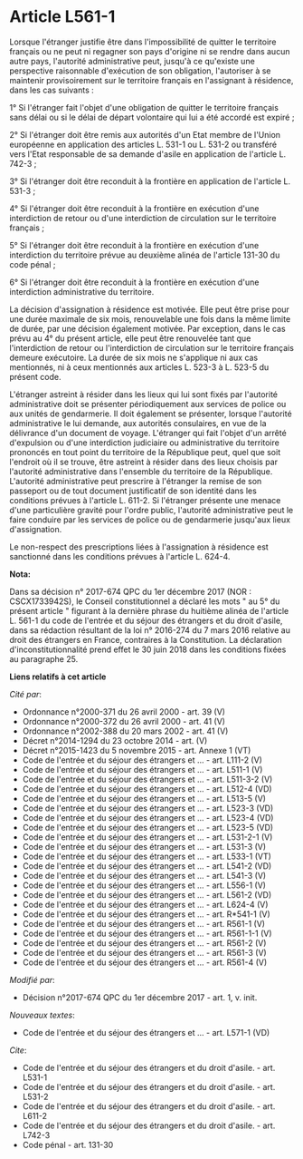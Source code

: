 # Article L561-1

Lorsque l'étranger justifie être dans l'impossibilité de quitter le territoire français ou ne peut ni regagner son pays
d'origine ni se rendre dans aucun autre pays, l'autorité administrative peut, jusqu'à ce qu'existe une perspective
raisonnable d'exécution de son obligation, l'autoriser à se maintenir provisoirement sur le territoire français en
l'assignant à résidence, dans les cas suivants :

1° Si l'étranger fait l'objet d'une obligation de quitter le territoire français sans délai ou si le délai de départ
volontaire qui lui a été accordé est expiré ;

2° Si l'étranger doit être remis aux autorités d'un Etat membre de l'Union européenne en application des articles L. 531-1 ou
L. 531-2 ou transféré vers l'Etat responsable de sa demande d'asile en application de l'article L. 742-3 ;

3° Si l'étranger doit être reconduit à la frontière en application de l'article L. 531-3 ;

4° Si l'étranger doit être reconduit à la frontière en exécution d'une interdiction de retour ou d'une interdiction de
circulation sur le territoire français ;

5° Si l'étranger doit être reconduit à la frontière en exécution d'une interdiction du territoire prévue au deuxième alinéa
de l'article 131-30 du code pénal ;

6° Si l'étranger doit être reconduit à la frontière en exécution d'une interdiction administrative du territoire.

La décision d'assignation à résidence est motivée. Elle peut être prise pour une durée maximale de six mois, renouvelable une
fois dans la même limite de durée, par une décision également motivée. Par exception, dans le cas prévu au 4° du présent
article, elle peut être renouvelée tant que l'interdiction de retour ou l'interdiction de circulation sur le territoire
français demeure exécutoire. La durée de six mois ne s'applique ni aux cas mentionnés, ni à ceux mentionnés aux articles L.
523-3 à L. 523-5 du présent code.

L'étranger astreint à résider dans les lieux qui lui sont fixés par l'autorité administrative doit se présenter
périodiquement aux services de police ou aux unités de gendarmerie. Il doit également se présenter, lorsque l'autorité
administrative le lui demande, aux autorités consulaires, en vue de la délivrance d'un document de voyage. L'étranger qui
fait l'objet d'un arrêté d'expulsion ou d'une interdiction judiciaire ou administrative du territoire prononcés en tout point
du territoire de la République peut, quel que soit l'endroit où il se trouve, être astreint à résider dans des lieux choisis
par l'autorité administrative dans l'ensemble du territoire de la République. L'autorité administrative peut prescrire à
l'étranger la remise de son passeport ou de tout document justificatif de son identité dans les conditions prévues à
l'article L. 611-2. Si l'étranger présente une menace d'une particulière gravité pour l'ordre public, l'autorité
administrative peut le faire conduire par les services de police ou de gendarmerie jusqu'aux lieux d'assignation.

Le non-respect des prescriptions liées à l'assignation à résidence est sanctionné dans les conditions prévues à l'article L.
624-4.

**Nota:**

Dans sa décision n° 2017-674 QPC du 1er décembre 2017 (NOR : CSCX1733942S), le Conseil constitutionnel a déclaré les mots "
au 5° du présent article " figurant à la dernière phrase du huitième alinéa de l'article L. 561-1 du code de l'entrée et du
séjour des étrangers et du droit d'asile, dans sa rédaction résultant de la loi n° 2016-274 du 7 mars 2016 relative au droit
des étrangers en France, contraires à la Constitution. La déclaration d'inconstitutionnalité prend effet le 30 juin 2018 dans
les conditions fixées au paragraphe 25.

**Liens relatifs à cet article**

_Cité par_:

  - Ordonnance n°2000-371 du 26 avril 2000 - art. 39 (V)
  - Ordonnance n°2000-372 du 26 avril 2000 - art. 41 (V)
  - Ordonnance n°2002-388 du 20 mars 2002 - art. 41 (V)
  - Décret n°2014-1294 du 23 octobre 2014 - art. (V)
  - Décret n°2015-1423 du 5 novembre 2015 - art. Annexe 1 (VT)
  - Code de l'entrée et du séjour des étrangers et ... - art. L111-2 (V)
  - Code de l'entrée et du séjour des étrangers et ... - art. L511-1 (V)
  - Code de l'entrée et du séjour des étrangers et ... - art. L511-3-2 (V)
  - Code de l'entrée et du séjour des étrangers et ... - art. L512-4 (VD)
  - Code de l'entrée et du séjour des étrangers et ... - art. L513-5 (V)
  - Code de l'entrée et du séjour des étrangers et ... - art. L523-3 (VD)
  - Code de l'entrée et du séjour des étrangers et ... - art. L523-4 (VD)
  - Code de l'entrée et du séjour des étrangers et ... - art. L523-5 (VD)
  - Code de l'entrée et du séjour des étrangers et ... - art. L531-2-1 (V)
  - Code de l'entrée et du séjour des étrangers et ... - art. L531-3 (V)
  - Code de l'entrée et du séjour des étrangers et ... - art. L533-1 (VT)
  - Code de l'entrée et du séjour des étrangers et ... - art. L541-2 (VD)
  - Code de l'entrée et du séjour des étrangers et ... - art. L541-3 (V)
  - Code de l'entrée et du séjour des étrangers et ... - art. L556-1 (V)
  - Code de l'entrée et du séjour des étrangers et ... - art. L561-2 (VD)
  - Code de l'entrée et du séjour des étrangers et ... - art. L624-4 (V)
  - Code de l'entrée et du séjour des étrangers et ... - art. R*541-1 (V)
  - Code de l'entrée et du séjour des étrangers et ... - art. R561-1 (V)
  - Code de l'entrée et du séjour des étrangers et ... - art. R561-1-1 (V)
  - Code de l'entrée et du séjour des étrangers et ... - art. R561-2 (V)
  - Code de l'entrée et du séjour des étrangers et ... - art. R561-3 (V)
  - Code de l'entrée et du séjour des étrangers et ... - art. R561-4 (V)

_Modifié par_:

  - Décision n°2017-674 QPC du 1er décembre 2017 - art. 1, v. init.

_Nouveaux textes_:

  - Code de l'entrée et du séjour des étrangers et ... - art. L571-1 (VD)

_Cite_:

  - Code de l'entrée et du séjour des étrangers et du droit d'asile. - art. L531-1
  - Code de l'entrée et du séjour des étrangers et du droit d'asile. - art. L531-2
  - Code de l'entrée et du séjour des étrangers et du droit d'asile. - art. L611-2
  - Code de l'entrée et du séjour des étrangers et du droit d'asile. - art. L742-3
  - Code pénal - art. 131-30
